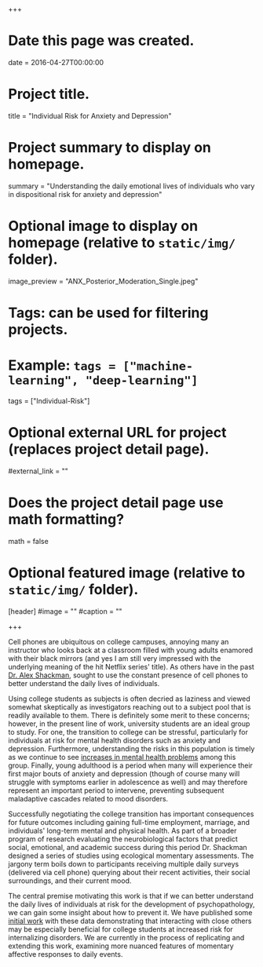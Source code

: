 +++
# Date this page was created.
date = 2016-04-27T00:00:00

# Project title.
title = "Individual Risk for Anxiety and Depression"

# Project summary to display on homepage.
summary = "Understanding the daily emotional lives of individuals who vary in dispositional risk for anxiety and depression"

# Optional image to display on homepage (relative to `static/img/` folder).
image_preview = "ANX_Posterior_Moderation_Single.jpeg"

# Tags: can be used for filtering projects.
# Example: `tags = ["machine-learning", "deep-learning"]`
tags = ["Individual-Risk"]

# Optional external URL for project (replaces project detail page).
#external_link = ""

# Does the project detail page use math formatting?
math = false

# Optional featured image (relative to `static/img/` folder).
[header]
#image = ""
#caption = ""

+++

Cell phones are ubiquitous on college campuses, annoying many an instructor who looks back at a classroom filled with young adults enamored with their black mirrors (and yes I am still very impressed with the underlying meaning of the hit Netflix series' title). As others have in the past [Dr. Alex Shackman](https://psyc.umd.edu/facultyprofile/Shackman/Alexander), sought to use the constant presence of cell phones to better understand the daily lives of individuals. 

Using college students as subjects is often decried as laziness and viewed somewhat skeptically as investigators reaching out to a subject pool that is readily available to them. There is definitely some merit to these concerns; however, in the present line of work, university students are an ideal group to study. For one, the transition to college can be stressful, particularly for individuals at risk for mental health disorders such as anxiety and depression. Furthermore, understanding the risks in this population is timely as we continue to see [increases in mental health problems](https://adaa.org/living-with-anxiety/college-students#) among this group. Finally, young adulthood is a period when many will experience their first major bouts of anxiety and depression (though of course many will struggle with symptoms earlier in adolescence as well) and may therefore represent an important period to intervene, preventing subsequent maladaptive cascades related to mood disorders. 

Successfully negotiating the college transition has important consequences for future outcomes including gaining full-time employment, marriage, and individuals' long-term mental and physical health. As part of a broader program of research evaluating the neurobiological factors that predict social, emotional, and academic success during this period Dr. Shackman designed a series of studies using ecological momentary assessments. The jargony term boils down to participants receiving multiple daily surveys (delivered via cell phone) querying about their recent activities, their social surroundings, and their current mood. 

The central premise motivating this work is that if we can better understand the daily lives of individuals at risk for the development of psychopathology, we can gain some insight about how to prevent it. We have published some [initial work](https://mgb-research.netlify.com/publication/shackman_etal_2017_emotion/) with these data demonstrating that interacting with close others may be especially beneficial for college students at increased risk for internalizing disorders. We are currently in the process of replicating and extending this work, examining more nuanced features of momentary affective responses to daily events. 